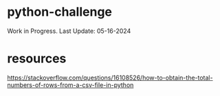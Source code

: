 # python-challenge
Work in Progress. Last Update: 05-16-2024

# resources

https://stackoverflow.com/questions/16108526/how-to-obtain-the-total-numbers-of-rows-from-a-csv-file-in-python

